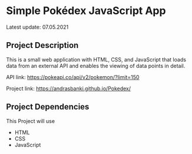 # Simple Pokédex JavaScript App

Latest update: 07.05.2021

## Project Description

This is a small web application with HTML, CSS, and JavaScript that loads
data from an external API and enables the viewing of data points in detail.

API link: https://pokeapi.co/api/v2/pokemon/?limit=150

Project link: https://andrasbanki.github.io/Pokedex/

## Project Dependencies

This Project will use

- HTML
- CSS
- JavaScript

